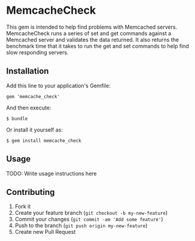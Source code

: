 # MemcacheCheck

  This gem is intended to help find problems with Memcached servers.
  MemcacheCheck runs a series of set and get commands against a Memcached
  server and validates the data returned. It also returns the benchmark
  time that it takes to run the get and set commands to help find slow
  responding servers.

## Installation

Add this line to your application's Gemfile:

    gem 'memcache_check'

And then execute:

    $ bundle

Or install it yourself as:

    $ gem install memcache_check

## Usage

TODO: Write usage instructions here

## Contributing

1. Fork it
2. Create your feature branch (`git checkout -b my-new-feature`)
3. Commit your changes (`git commit -am 'Add some feature'`)
4. Push to the branch (`git push origin my-new-feature`)
5. Create new Pull Request
